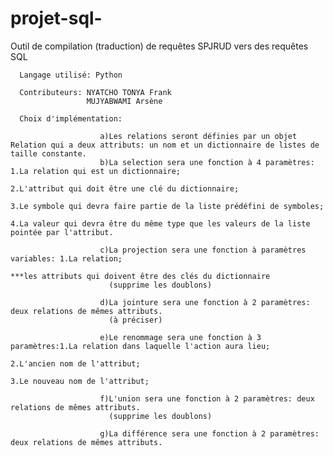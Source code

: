 # projet-sql-

Outil de compilation (traduction) de requêtes SPJRUD vers des requêtes SQL

      Langage utilisé: Python

      Contributeurs: NYATCHO TONYA Frank
                     MUJYABWAMI Arsène
               
      Choix d'implémentation: 

                        a)Les relations seront définies par un objet Relation qui a deux attributs: un nom et un dictionnaire de listes de taille constante.
                        b)La selection sera une fonction à 4 paramètres: 1.La relation qui est un dictionnaire;
                                                                         2.L'attribut qui doit être une clé du dictionnaire;
                                                                         3.Le symbole qui devra faire partie de la liste prédéfini de symboles;
                                                                         4.La valeur qui devra être du même type que les valeurs de la liste pointée par l'attribut.
                                                                         
                        c)La projection sera une fonction à paramètres variables: 1.La relation;
                                                                                  ***les attributs qui doivent être des clés du dictionnaire
                          (supprime les doublons)
                          
                        d)La jointure sera une fonction à 2 paramètres: deux relations de mêmes attributs.
                          (à préciser)
                          
                        e)Le renommage sera une fonction à 3 paramètres:1.La relation dans laquelle l'action aura lieu;
                                                                        2.L'ancien nom de l'attribut;
                                                                        3.Le nouveau nom de l'attribut;
                                                                        
                        f)L'union sera une fonction à 2 paramètres: deux relations de mêmes attributs.
                          (supprime les doublons)
                          
                        g)La différence sera une fonction à 2 paramètres: deux relations de mêmes attributs.
               
